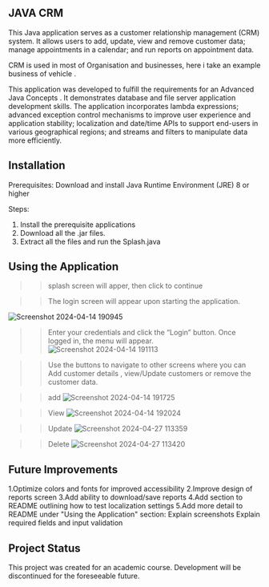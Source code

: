 JAVA CRM
---------

This Java application serves as a customer relationship management (CRM) system. It allows users to add, update, view and remove customer data; manage appointments in a calendar; and run reports on appointment data.

CRM is used in most of Organisation and businesses, here i take an example business of vehicle .

This application was developed to fulfill the requirements for an Advanced Java Concepts . It demonstrates database and file server application development skills. The application incorporates lambda expressions; advanced exception control mechanisms to improve user experience and application stability; localization and date/time APIs to support end-users in various geographical regions; and streams and filters to manipulate data more efficiently.

Installation
------------
Prerequisites:
Download and install Java Runtime Environment (JRE) 8 or higher

Steps:
1. Install the prerequisite applications
2. Download all the .jar files.
3. Extract all the files and run the Splash.java

Using the Application
---------------------
>> splash screen will apper, then click to continue

>> The login screen will appear upon starting the application.

![Screenshot 2024-04-14 190945](https://github.com/samprita123/CRM/assets/115872926/96b0c712-9a62-48d8-b643-d77a8a762aaf)

>>Enter your credentials and click the “Login” button. Once logged in, the menu will appear.
![Screenshot 2024-04-14 191113](https://github.com/samprita123/CRM/assets/115872926/a25d873b-ffc9-4b0c-80cf-1626181235ba)

>>Use the buttons to navigate to other screens where you can Add customer details , view/Update customers or remove the customer data.

>>add
![Screenshot 2024-04-14 191725](https://github.com/samprita123/CRM/assets/115872926/fef065b9-e055-4acc-aec2-37043d5c10ad)

>>View
![Screenshot 2024-04-14 192024](https://github.com/samprita123/CRM/assets/115872926/e7ed45cc-0dab-411c-b63d-ce77dc5b5261)

>>Update
![Screenshot 2024-04-27 113359](https://github.com/samprita123/CRM/assets/115872926/8300ca2d-d7f9-4e44-86e2-8ae72c9cbfd5)

>>Delete
![Screenshot 2024-04-27 113420](https://github.com/samprita123/CRM/assets/115872926/6bb7a940-f0fa-4b81-b434-00781f210f86)


Future Improvements
-------------------
1.Optimize colors and fonts for improved accessibility
2.Improve design of reports screen
3.Add ability to download/save reports
4.Add section to README outlining how to test localization settings
5.Add more detail to README under "Using the Application" section:
          Explain screenshots
          Explain required fields and input validation

Project Status
--------------
This project was created for an academic course. Development will be discontinued for the foreseeable future.






